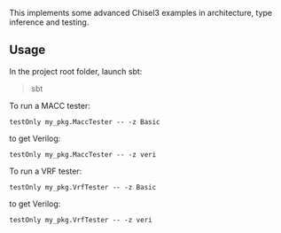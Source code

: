 This implements some advanced Chisel3 examples in architecture, type inference and testing.

## Usage
In the project root folder, launch sbt:
> sbt

To run a MACC tester:
```
testOnly my_pkg.MaccTester -- -z Basic 
```

to get Verilog:
```
testOnly my_pkg.MaccTester -- -z veri 
```

To run a VRF tester:
```
testOnly my_pkg.VrfTester -- -z Basic
```

to get Verilog:
```
testOnly my_pkg.VrfTester -- -z veri 
```
